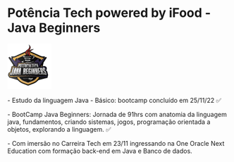 <h1>Potência Tech powered by iFood - Java Beginners</h1><img width="100px" src="./img/InsígniaPontênciaTech.png">
<p>- Estudo da linguagem Java - Básico: bootcamp concluído em 25/11/22 ✅</P>

<p>- BootCamp Java Beginners: Jornada de 91hrs com anatomia da linguagem java, fundamentos, criando sistemas, jogos, programação orientada a objetos, explorando a linguagem. ✅</p>

<p>- Com imersão no Carreira Tech em 23/11 ingressando na One Oracle Next Education com formação back-end em Java e Banco de dados.</p>
 
